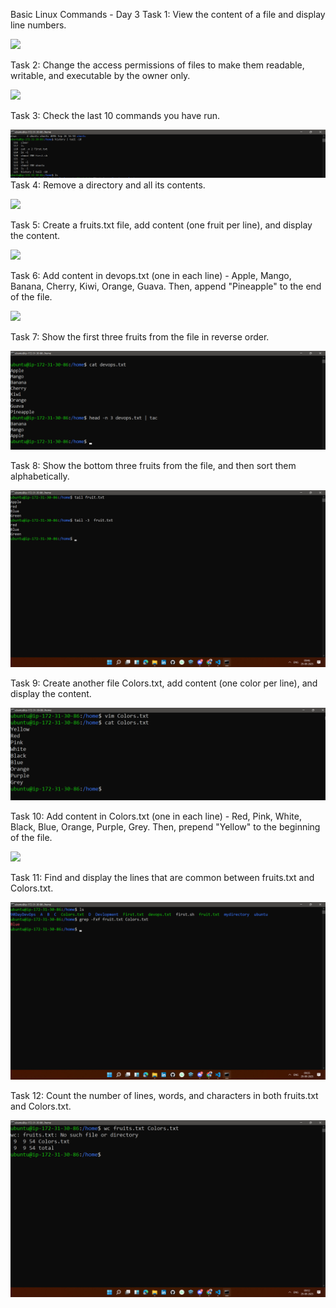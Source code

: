 Basic Linux Commands - Day 3
Task 1: View the content of a file and display line numbers.

![](photo.png)


Task 2: Change the access permissions of files to make them readable, writable, and executable by the owner only.

![](photo.png)

Task 3: Check the last 10 commands you have run.

![](Images/Task03.png)
Task 4: Remove a directory and all its contents.

![](photo.png)

Task 5: Create a fruits.txt file, add content (one fruit per line), and display the content.

![](photo.png)

Task 6: Add content in devops.txt (one in each line) - Apple, Mango, Banana, Cherry, Kiwi, Orange, Guava. Then, append "Pineapple" to the end of the file.

![](photo.png)

Task 7: Show the first three fruits from the file in reverse order.

![](Images/Task07.png)

Task 8: Show the bottom three fruits from the file, and then sort them alphabetically.

![](Images/Task08.png)

Task 9: Create another file Colors.txt, add content (one color per line), and display the content.

![](Images/Task09.png)

Task 10: Add content in Colors.txt (one in each line) - Red, Pink, White, Black, Blue, Orange, Purple, Grey. Then, prepend "Yellow" to the beginning of the file.

![](photo.png)

Task 11: Find and display the lines that are common between fruits.txt and Colors.txt.

![](Images/Task11.png)

Task 12: Count the number of lines, words, and characters in both fruits.txt and Colors.txt.

![](Images/Task12.png)